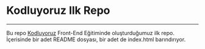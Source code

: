 # Kodluyoruz Ilk Repo
***
Bu repo [Kodluyoruz](https://kodluyoruz.org/kodluyoruz) Front-End Eğitiminde oluşturduğumuz ilk repo. İçerisinde bir adet README dosyası, bir adet de index.html barındırıyor.
